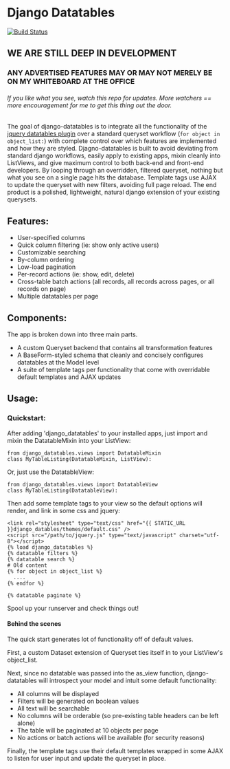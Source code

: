# Django Datatables #
[![Build Status](https://secure.travis-ci.org/christhekeele/django-datatables.png)](http://travis-ci.org/christhekeele/django-datatables)

## WE ARE STILL DEEP IN DEVELOPMENT ##

### ANY ADVERTISED FEATURES MAY OR MAY NOT MERELY BE ON MY WHITEBOARD AT THE OFFICE ###

###### If you like what you see, watch this repo for updates. More watchers == more encouragement for me to get this thing out the door. ######

The goal of django-datatables is to integrate all the functionality of the [jquery datatables plugin](http://datatables.net) over a standard queryset workflow (`for object in object_list:`) with complete control over which features are implemented and how they are styled. Djagno-datatables is built to avoid deviating from standard django workflows, easily apply to existing apps, mixin cleanly into ListViews, and give maximum control to both back-end and front-end developers. By looping through an overridden, filtered queryset, nothing but what you see on a single page hits the database. Template tags use AJAX to update the queryset with new filters, avoiding full page reload. The end product is a polished, lightweight, natural django extension of your existing querysets.

## Features: ##

-  User-specified columns
-  Quick column filtering (ie: show only active users)
-  Customizable searching
-  By-column ordering
-  Low-load pagination
-  Per-record actions (ie: show, edit, delete)
-  Cross-table batch actions (all records, all records across pages, or all records on page)
-  Multiple datatables per page

## Components: ##

The app is broken down into three main parts.

-  A custom Queryset backend that contains all transformation features
-  A BaseForm-styled schema that cleanly and concisely configures datatables at the Model level
-  A suite of template tags per functionality that come with overridable default templates and AJAX updates

## Usage: ##

### Quickstart: ###

After adding 'django\_datatables' to your installed apps, just import and mixin the DatatableMixin into your ListView:

    from django_datatables.views import DatatableMixin
    class MyTableListing(DatatableMixin, ListView):

Or, just use the DatatableView:

    from django_datatables.views import DatatableView
    class MyTableListing(DatatableView):

Then add some template tags to your view so the default options will render, and link in some css and jquery:

    <link rel="stylesheet" type="text/css" href="{{ STATIC_URL }}django_datables/themes/default.css" />
    <script src="/path/to/jquery.js" type="text/javascript" charset="utf-8"></script>
    {% load django_datatables %}
    {% datatable filters %}
    {% datatable search %}
    # Old content
    {% for object in object_list %}
      ....
    {% endfor %}
    
    {% datatable paginate %}

Spool up your runserver and check things out!

#### Behind the scenes ####

The quick start generates lot of functionality off of default values.

First, a custom Dataset extension of Queryset ties itself in to your ListView's object\_list.

Next, since no datatable was passed into the as\_view function, django-datatables will introspect your model and intuit some default functionality:

-  All columns will be displayed
-  Filters will be generated on boolean values
-  All text will be searchable
-  No columns will be orderable (so pre-existing table headers can be left alone)
-  The table will be paginated at 10 objects per page
-  No actions or batch actions will be available (for security reasons)

Finally, the template tags use their default templates wrapped in some AJAX to listen for user input and update the queryset in place.